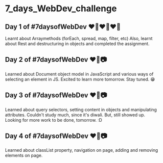# 7_days_WebDev_challenge

## Day 1 of #7daysofWebDev  ❤️‍🔥❤️‍🔥❤️‍🔥
Learnt about Arraymethods (forEach, spread, map, filter, etc)
Also, learnt about Rest and destructuring in objects and completed the assignment.


## Day 2 of #7daysofWebDev ❤️‍🔥📷
Learned about Document object model in JavaScript and various ways of selecting an element in JS.
Excited to learn more tomorrow. 
Stay tuned. 😁

## Day 3 of #7daysofWebDev ❤️‍🔥📷
Learned about query selectors, setting content in objects and manipulating attributes.
Couldn't study much, since it's diwali. But, still showed up. 
Looking for more work to be done, tomorrow. :D

## Day 4 of #7daysofWebDev ❤️‍🔥📷
Learned about classList property, navigation on page, adding and removing elements on page.
